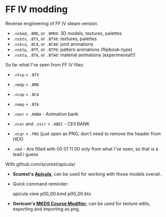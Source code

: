 # FF IV modding
 Reverse engineering of FF IV steam version.


 * `.nsbmd`, `.BMD`, or `.BMD0`: 3D models, textures, palettes
 * `.nsbtx`, `.BTX`, or `.BTX0`: textures, palettes
 * `.nsbca`, `.BCA`, or `.BCA0`: joint animations
 * `.nsbtp`, `.BTP`, or `.BTP0`: pattern animations (flipbook-type)
 * `.nsbta`, `.BTA`, or `.BTA0`: material animations (experimental!!)


 So far what I've seen from FF IV files:

 * `.ntxp` = `.BTX`
 * `.nmdp` = `.BMD`
 * `.ncap` = `.BCA`
 * `.namp` = `.BTA`
 * `.nanr` = `.KNBA` - Animation bank
 * `.ncer` and `.nscr` = `.KBEC` - CEII BANK

 * `.ncgr` = `.PNG` (just open as PNG, don't need to remove the header from HEX)

 * `.nmd`  - Are filled with 00 01 11 00 only from what I've seen, so that is a lead I guess



With github.com/scurest/apicula/

* **Scurest's [Apicula](https://github.com/scurest/apicula/blob/master/README.md)**, can be used for working with those models overall.
- Quick command reminder:

    apicula view p00_00.bmd p00_00.btx

* **Gericom's [MKDS Course Modifier](https://gbatemp.net/threads/mkds-course-modifier.299444/)**,  can be used for texture edits, exporting and importing as png.
